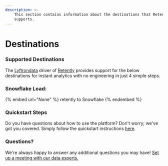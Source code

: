 ```yaml
---
description: >-
    This section contains information about the destinations that Retently
    supports.
---
```


# Destinations

### Supported Destinations

The [Lyftrondata](https://www.lyftrondata.com/) driver of [Retently](None) provides support for the below destinations for instant analytics with no engineering in just 4 simple steps.

### Snowflake Load:

{% embed url="None" %}
retently to Snowflake
{% endembed %}

### Quickstart Steps

Do you have questions about how to use the platform? Don't worry; we've got you covered. Simply follow the quickstart instructions [here](README.md).

### Questions? <a href="#questions" id="questions"></a>

We're always happy to answer any additional questions you may have! [Set up a meeting with our data experts.](https://www.lyftrondata.com/book-a-meeting/)
